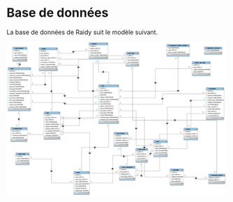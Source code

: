 # Base de données

La base de données de Raidy suit le modèle suivant.

![Schéma de la base de données](../assets/v1.8_database.png)

